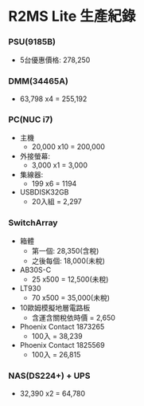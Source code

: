 # R2MS Lite 生產紀錄

### PSU(9185B)
+ 5台優惠價格: 278,250

### DMM(34465A)
+ 63,798 x4 = 255,192

### PC(NUC i7)
+ 主機
  + 20,000 x10 = 200,000
+ 外接螢幕:
  + 3,000 x1 = 3,000
+ 集線器:
  + 199 x6 = 1194
+ USBDISK32GB
  + 20入組 = 2,297

### SwitchArray
+ 箱體
  + 第一個: 28,350(含稅)
  + 之後每個: 18,000(未稅)
+ AB30S-C
  + 25 x500 = 12,500(未稅)
+ LT930
  + 70 x500 = 35,000(未稅)
+ 10歐姆模擬地層電路板
  + 含運含關稅依時價 = 2,650
+ Phoenix Contact 1873265
  + 100入 = 38,239
+ Phoenix Contact 1825569
  + 100入 = 26,815

### NAS(DS224+) + UPS
+ 32,390 x2 = 64,780
